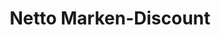 ---
title: "Netto Marken-Discount"
url: /duesseldorf/netto-marken-discount-lorettostrasse/
shop: Supermarkt
---
